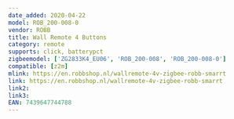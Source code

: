 ```yaml
---
date_added: 2020-04-22
model: ROB_200-008-0
vendor: ROBB
title: Wall Remote 4 Buttons
category: remote
supports: click, batterypct
zigbeemodel: ['ZG2833K4_EU06', 'ROB_200-008', 'ROB_200-008-0']
compatible: [z2m]
mlink: https://en.robbshop.nl/wallremote-4v-zigbee-robb-smarrt
link: https://en.robbshop.nl/wallremote-4v-zigbee-robb-smarrt
link2: 
link3: 
EAN: 7439647744788
---
```

